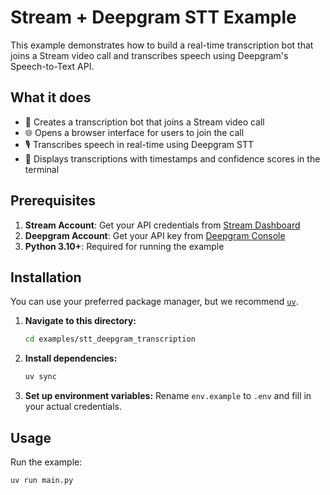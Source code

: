 # Stream + Deepgram STT Example

This example demonstrates how to build a real-time transcription bot that joins a Stream video call and transcribes speech using Deepgram's Speech-to-Text API.

## What it does

- 🤖 Creates a transcription bot that joins a Stream video call
- 🌐 Opens a browser interface for users to join the call
- 🎙️ Transcribes speech in real-time using Deepgram STT
- 📝 Displays transcriptions with timestamps and confidence scores in the terminal

## Prerequisites

1. **Stream Account**: Get your API credentials from [Stream Dashboard](https://dashboard.getstream.io)
2. **Deepgram Account**: Get your API key from [Deepgram Console](https://console.deepgram.com)
3. **Python 3.10+**: Required for running the example

## Installation

You can use your preferred package manager, but we recommend [`uv`](https://docs.astral.sh/uv/).

1. **Navigate to this directory:**
   ```bash
   cd examples/stt_deepgram_transcription
   ```

2. **Install dependencies:**
   ```bash
   uv sync
   ```

3. **Set up environment variables:**
   Rename `env.example` to `.env` and fill in your actual credentials.

## Usage

Run the example:
```bash
uv run main.py
```
